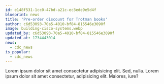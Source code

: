 ```yaml
---
id: e148f531-1cc0-47bd-a21c-ec3ede9e5d4f
blueprint: news
title: 'Pre-order discount for Trotman books'
author: c6d53093-70a5-4010-bf84-815546e3090f
image: building-cisco-systems.webp
updated_by: c6d53093-70a5-4010-bf84-815546e3090f
updated_at: 1734443014
news:
  - cdc_news
is_popular:
  - cdc_news
---
```

Lorem ipsum dolor sit amet consectetur adipisicing elit. Sed, nulla. Lorem ipsum dolor sit amet consectetur, adipisicing elit. Maiores, iure?
